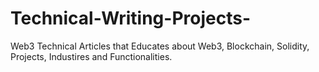 # Technical-Writing-Projects-
Web3 Technical Articles that Educates about Web3, Blockchain, Solidity, Projects, Industires and Functionalities.
